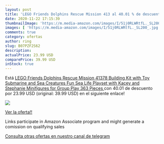 ```yaml
---
layout: post
title: 'LEGO Friends Dolphins Rescue Mission 413 al 40.01 % de descuento'
date: 2020-11-22 17:15:39
thumbnailImage: 'https://m.media-amazon.com/images/I/51j0RLWRtfL._SL200_.jpg'
images: [ 'https://m.media-amazon.com/images/I/51j0RLWRtfL._SL200_.jpg' ]
comments: true
category: ofertas
author: ring
slug: B07PZF2S62
description:
actualPrice: 23.99 USD
comparePrice: 39.99 USD
inStock: true
---
```


Está [LEGO Friends Dolphins Rescue Mission 41378 Building Kit with Toy Submarine and Sea Creatures  Fun Sea Life Playset with Kacey and Stephanie Minifigures for Group Play  363 Pieces ](https://www.amazon.com/dp/B07PZF2S62/?tag=tolees-20) con 40.01 de descuento por 23.99 USD (original: 39.99 USD) en el siguiente enlace!

[![](https://m.media-amazon.com/images/I/51j0RLWRtfL._SL200_.jpg)](https://www.amazon.com/dp/B07PZF2S62/?tag=tolees-20)

[Ver la oferta!!](https://www.amazon.com/dp/B07PZF2S62/?tag=tolees-20)

Links participate in Amazon Associate program and might generate a comission on qualifying sales

[Consulta otras ofertas en nuestro canal de telegram](https://t.me/s/ofertas25)

